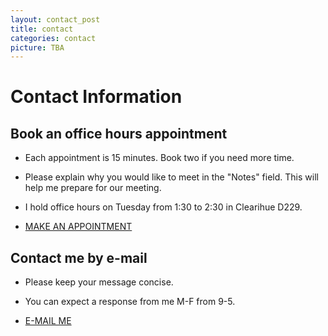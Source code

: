 ```yaml
---
layout: contact_post
title: contact
categories: contact
picture: TBA
---
```


# Contact Information

## Book an office hours appointment

* Each appointment is 15 minutes. Book two if you need more time.

* Please explain why you would like to meet in the "Notes" field. This will help me prepare for our meeting.

* I hold office hours on Tuesday from 1:30 to 2:30 in Clearihue D229.

* [MAKE AN APPOINTMENT](http://axchristie.youcanbook.me/)

## Contact me by e-mail

* Please keep your message concise.

* You can expect a response from me M-F from 9-5.

* [E-MAIL ME](mailto:achris@uvic.ca)